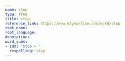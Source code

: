 ```yaml
---
name: stop
type: free
title: stop
reference_link: https://www.etymonline.com/word/stop
root_name: 
root_language: 
denotation: 
word_sums:
- sum: 'Stop + '
  respelling: stop
---
```

